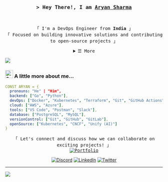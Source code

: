 

<!-- Title -->
<h3 align="center">
        <samp>&gt; Hey There!, I am
                <b><a target="_blank" href="https://aryandev.me">Aryan Sharma</a></b>
        </samp>
</h3>
<br>

<p align="center">
        <!-- Intro -->
        <samp>
                「 I'm a DevOps Engineer from <b>India</b> 」
                <br>
                「 Focused on building innovative solutions and contributing to open-source projects 」
                <br>
        </samp>
</p>



<!-- ## 🌐 Socials:
[![Discord](https://img.shields.io/badge/Discord-%237289DA.svg?logo=discord&logoColor=white)](https://discord.gg/aryansharma.) [![LinkedIn](https://img.shields.io/badge/LinkedIn-%230077B5.svg?logo=linkedin&logoColor=white)](https://linkedin.com/in/aryansharma9917) [![Twitter](https://img.shields.io/badge/Twitter-%231DA1F2.svg?logo=Twitter&logoColor=white)](https://twitter.com/AryanSharma9917) -->

<!--# 💻 Tech Stack:
![Go](https://img.shields.io/badge/go-%2300ADD8.svg?style=for-the-badge&logo=go&logoColor=white) ![Python](https://img.shields.io/badge/python-3670A0?style=for-the-badge&logo=python&logoColor=ffdd54) ![Java](https://img.shields.io/badge/java-%23ED8B00.svg?style=for-the-badge&logo=java&logoColor=white) ![JavaScript](https://img.shields.io/badge/javascript-%23323330.svg?style=for-the-badge&logo=javascript&logoColor=%23F7DF1E) ![HTML5](https://img.shields.io/badge/html5-%23E34F26.svg?style=for-the-badge&logo=html5&logoColor=white) ![CSS3](https://img.shields.io/badge/css3-%231572B6.svg?style=for-the-badge&logo=css3&logoColor=white) ![Google Cloud](https://img.shields.io/badge/Google%20Cloud-%234285F4.svg?style=for-the-badge&logo=google-cloud&logoColor=white) ![AWS](https://img.shields.io/badge/AWS-%23FF9900.svg?style=for-the-badge&logo=amazon-aws&logoColor=white) ![Kubernetes](https://img.shields.io/badge/kubernetes-%23326ce5.svg?style=for-the-badge&logo=kubernetes&logoColor=white) ![LINUX](https://img.shields.io/badge/Linux-FCC624?style=for-the-badge&logo=linux&logoColor=black) ![Docker](https://img.shields.io/badge/docker-%230db7ed.svg?style=for-the-badge&logo=docker&logoColor=white) ![NumPy](https://img.shields.io/badge/numpy-%23013243.svg?style=for-the-badge&logo=numpy&logoColor=white) ![Pandas](https://img.shields.io/badge/pandas-%23150458.svg?style=for-the-badge&logo=pandas&logoColor=white) ![PyTorch](https://img.shields.io/badge/PyTorch-%23EE4C2C.svg?style=for-the-badge&logo=PyTorch&logoColor=white) -->

<details align="center">
    <summary> <samp>&#9776; More</samp></summary>
    <p align="center">
        <br>
        <!-- Activity Widget -->
        <img alt="Aryan's GitHub Stats"
             src="https://github-readme-stats.vercel.app/api?username=aryansharma9917&show_icons=true&theme=dark&hide_border=true&include_all_commits=false&count_private=false" />
        <br>
        <img alt="Aryan's GitHub Streak"
             src="https://github-readme-streak-stats.herokuapp.com/?user=aryansharma9917&theme=dark&hide_border=true" />
        <br>
        <!-- Badges Section -->
        <h3>🎖️ Badges:</h3>
        <a href="https://meshery.layer5.io/user/ba26ab2b-4cf1-49a9-af46-aba2b1e7d112?tab=badges">
            <img width="224px" height="224px" src="https://badges.layer5.io/assets/badges/continuous-contributor/continuous-contributor.svg" alt="Continuous Contributor" />
        </a>
    </p>
</details>

![](https://github.com/halfrost/halfrost/blob/master/icons/header_.png)

### <img src="https://raw.githubusercontent.com/Tarikul-Islam-Anik/Animated-Fluent-Emojis/master/Emojis/Smilies/Speech%20Balloon.png" alt="Speech Balloon" width="25" height="25" /> A little more about me...

```yaml
CONST ARYAN = {
  pronouns: "He" | "Him",
  backend: ["Go", "Python"],
  devOps: ["Docker", "Kubernetes", "Terraform", "Git", "GitHub Actions", "ArgoCD"],
  cloud: ["AWS", "Azure"],
  tools: ["VS Code", "Postman", "Slack"],
  database: ["PostgreSQL", "MySQL"],
  versionControl: ["Git", "GitHub", "GitLab"],
  openSource: ["Kubernetes", "CNCF", "Unify (AI)"]
}
```


<p align="center">
        <!-- Connecting Message -->
        <samp>
                「 Let's connect and discuss how we can collaborate on exciting projects! 」
                <br>
                <a href="https://aryandev.me"><img src="https://img.shields.io/badge/Portfolio-aryandev.me-blue?logo=firefox" alt="Portfolio"></a>
                <br>
        </samp>
</p>

<p align="center">
        <!-- Socials -->
        <a href="https://discord.gg/aryansharma"><img src="https://img.shields.io/badge/Discord-%237289DA.svg?logo=discord&logoColor=white" alt="Discord"></a>
        <a href="https://linkedin.com/in/aryansharma9917"><img src="https://img.shields.io/badge/LinkedIn-%230077B5.svg?logo=linkedin&logoColor=white" alt="LinkedIn"></a>
        <a href="https://twitter.com/AryanSharma9917"><img src="https://img.shields.io/badge/Twitter-%231DA1F2.svg?logo=Twitter&logoColor=white" alt="Twitter"></a>
</p>


---
[![](https://visitcount.itsvg.in/api?id=aryansharma9917&icon=0&color=0)](https://visitcount.itsvg.in)
